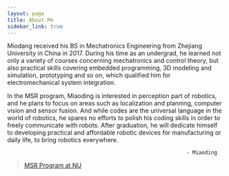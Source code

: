 ```yaml
---
layout: page
title: About Me
sidebar_link: true
---
```


Miodang received his BS in Mechatronics Engineering from Zhejiang University in China in 2017. During his time as an undergrad, he learned not only a variety of courses concerning mechatronics and control theory, but also practical skills covering embedded programming, 3D modeling and simulation, prototyping and so on, which qualified him for electromechanical system integration.


In the MSR program, Miaoding is interested in perception part of robotics, and he plans to focus on areas such as localization and planning, computer vision and sensor fusion. And while codes are the universal language in the world of robotics, he spares no efforts to polish his coding skills in order to freely communicate with robots. After graduation, he will dedicate himself to developing practical and affordable robotic devices for manufacturing or daily life, to bring robotics everywhere.

                                                              - Miaoding

> [MSR Program at NU](http://www.mccormick.northwestern.edu/robotics/)
